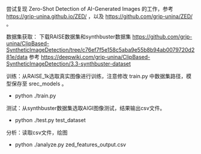 尝试复现 Zero-Shot Detection of AI-Generated Images 的工作，参考 https://grip-unina.github.io/ZED/ ，以及 https://github.com/grip-unina/ZED/ 。

数据集获取：
  下载RAISE数据集和synthbuster数据集 https://github.com/grip-unina/ClipBased-SyntheticImageDetection/tree/c76ef7f5e158c5aba9e55b8b94ab0079720d281e/data
  参考 https://deepwiki.com/grip-unina/ClipBased-SyntheticImageDetection/3.3-synthbuster-dataset

训练：从RAISE_1k选取真实图像进行训练，注意修改 train.py 中数据集路径，模型保存至 srec_models 。
  - python ./train.py 

测试：从synthbuster数据集选取AIGI图像测试，结果输出csv文件。
  - python ./test.py test_dataset

分析：读取csv文件，绘图
  - python ./analyze.py zed_features_output.csv

